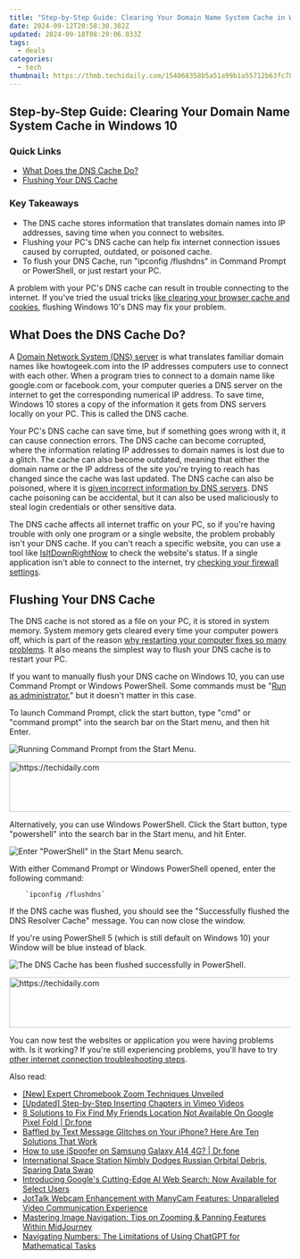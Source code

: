 ```yaml
---
title: "Step-by-Step Guide: Clearing Your Domain Name System Cache in Windows 10"
date: 2024-09-12T20:58:30.382Z
updated: 2024-09-18T08:29:06.033Z
tags:
  - deals
categories:
  - tech
thumbnail: https://thmb.techidaily.com/154068358b5a51a99b1a55712b63fc787a6b810efb43227d04a8381bc3392428.jpg
---
```


## Step-by-Step Guide: Clearing Your Domain Name System Cache in Windows 10

### Quick Links

* [What Does the DNS Cache Do?](https://screen-video-capture.techidaily.com/new-2024-approved-simplified-game-recording-setups-for-stardew-villagers/)
* [Flushing Your DNS Cache](https://facebook-video-share.techidaily.com/updated-swipe-right-on-creativity-youtubes-top-techniques-for-greenscreens/)

### Key Takeaways

* The DNS cache stores information that translates domain names into IP addresses, saving time when you connect to websites.
* Flushing your PC's DNS cache can help fix internet connection issues caused by corrupted, outdated, or poisoned cache.
* To flush your DNS Cache, run "ipconfig /flushdns" in Command Prompt or PowerShell, or just restart your PC.

 A problem with your PC's DNS cache can result in trouble connecting to the internet. If you've tried the usual tricks [like clearing your browser cache and cookies](https://howto.techidaily.com/top-10-fixes-for-phone-keep-disconnecting-from-wi-fi-on-huawei-nova-y71-drfone-by-drfone-fix-android-problems-fix-android-problems/), flushing Windows 10's DNS may fix your problem.

##  What Does the DNS Cache Do? 

 A [Domain Network System (DNS) server](https://instagram-clips.techidaily.com/new-2024-approved-revealing-the-top-10-hidden-story-supporters/) is what translates familiar domain names like howtogeek.com into the IP addresses computers use to connect with each other. When a program tries to connect to a domain name like google.com or facebook.com, your computer queries a DNS server on the internet to get the corresponding numerical IP address. To save time, Windows 10 stores a copy of the information it gets from DNS servers locally on your PC. This is called the DNS cache.

 Your PC's DNS cache can save time, but if something goes wrong with it, it can cause connection errors. The DNS cache can become corrupted, where the information relating IP addresses to domain names is lost due to a glitch. The cache can also become outdated, meaning that either the domain name or the IP address of the site you're trying to reach has changed since the cache was last updated. The DNS cache can also be poisoned, where it is [given incorrect information by DNS servers](https://vimeo-videos.techidaily.com/new-in-2024-premium-downloader-suite-for-vimeo-content/). DNS cache poisoning can be accidental, but it can also be used maliciously to steal login credentials or other sensitive data.

 The DNS cache affects all internet traffic on your PC, so if you're having trouble with only one program or a single website, the problem probably isn't your DNS cache. If you can't reach a specific website, you can use a tool like [IsItDownRightNow](https://www.isitdownrightnow.com/) to check the website's status. If a single application isn't able to connect to the internet, try [checking your firewall settings](https://screen-mirror.techidaily.com/in-2024-how-to-cast-apple-iphone-7-to-chromecast-drfone-by-drfone-ios/).

##  Flushing Your DNS Cache

 The DNS cache is not stored as a file on your PC, it is stored in system memory. System memory gets cleared every time your computer powers off, which is part of the reason [why restarting your computer fixes so many problems](https://android-pokemon-go.techidaily.com/in-2024-all-you-need-to-know-about-mega-greninja-for-motorola-moto-g13-drfone-by-drfone-virtual-android/). It also means the simplest way to flush your DNS cache is to restart your PC.

 If you want to manually flush your DNS cache on Windows 10, you can use Command Prompt or Windows PowerShell. Some commands must be "[Run as administrator](https://android-location.techidaily.com/in-2024-10-fake-gps-location-apps-on-android-of-your-samsung-galaxy-xcover-6-pro-tactical-edition-drfone-by-drfone-virtual/)," but it doesn't matter in this case.

 To launch Command Prompt, click the start button, type "cmd" or "command prompt" into the search bar on the Start menu, and then hit Enter.

![Running Command Prompt from the Start Menu.](https://static1.howtogeekimages.com/wordpress/wp-content/uploads/2023/11/run-command-prompt.png) 

<!-- affiliate ads begin -->
<a href="https://appsumo.8odi.net/c/5597632/2094415/7443" target="_top" id="2094415">
  <img src="//a.impactradius-go.com/display-ad/7443-2094415" border="0" alt="https://techidaily.com" width="728" height="90"/>
</a>
<img height="0" width="0" src="https://appsumo.8odi.net/i/5597632/2094415/7443" style="position:absolute;visibility:hidden;" border="0" />
<!-- affiliate ads end -->

 Alternatively, you can use Windows PowerShell. Click the Start button, type "powershell" into the search bar in the Start menu, and hit Enter.

![Enter "PowerShell" in the Start Menu search.](https://static1.howtogeekimages.com/wordpress/wp-content/uploads/2023/11/run-powershell.png) 

 With either Command Prompt or Windows PowerShell opened, enter the following command:

        `ipconfig /flushdns`
    
 If the DNS cache was flushed, you should see the "Successfully flushed the DNS Resolver Cache" message. You can now close the window.

 If you're using PowerShell 5 (which is still default on Windows 10) your Window will be blue instead of black. 

![The DNS Cache has been flushed successfully in PowerShell.](https://static1.howtogeekimages.com/wordpress/wp-content/uploads/2023/11/flush-dns-powershell.png) 

<!-- affiliate ads begin -->
<a href="https://appsumo.8odi.net/c/5597632/2151855/7443" target="_top" id="2151855">
  <img src="//a.impactradius-go.com/display-ad/7443-2151855" border="0" alt="https://techidaily.com" width="728" height="90"/>
</a>
<img height="0" width="0" src="https://appsumo.8odi.net/i/5597632/2151855/7443" style="position:absolute;visibility:hidden;" border="0" />
<!-- affiliate ads end -->

 You can now test the websites or application you were having problems with. Is it working? If you're still experiencing problems, you'll have to try [other internet connection troubleshooting steps](https://article-posts.techidaily.com/pioneering-medical-messaging-in-digital-advertising/).

<ins class="adsbygoogle"
     style="display:block"
     data-ad-format="autorelaxed"
     data-ad-client="ca-pub-7571918770474297"
     data-ad-slot="1223367746"></ins>

<ins class="adsbygoogle"
     style="display:block"
     data-ad-client="ca-pub-7571918770474297"
     data-ad-slot="8358498916"
     data-ad-format="auto"
     data-full-width-responsive="true"></ins>

<span class="atpl-alsoreadstyle">Also read:</span>
<div><ul>
<li><a href="https://some-techniques.techidaily.com/new-expert-chromebook-zoom-techniques-unveiled/"><u>[New] Expert Chromebook Zoom Techniques Unveiled</u></a></li>
<li><a href="https://vimeo-videos.techidaily.com/updated-step-by-step-inserting-chapters-in-vimeo-videos/"><u>[Updated] Step-by-Step Inserting Chapters in Vimeo Videos</u></a></li>
<li><a href="https://location-fake.techidaily.com/8-solutions-to-fix-find-my-friends-location-not-available-on-google-pixel-fold-drfone-by-drfone-virtual-android/"><u>8 Solutions to Fix Find My Friends Location Not Available On Google Pixel Fold | Dr.fone</u></a></li>
<li><a href="https://fox-that.techidaily.com/1721464764875-baffled-by-text-message-glitches-on-your-iphone-here-are-ten-solutions-that-work/"><u>Baffled by Text Message Glitches on Your iPhone? Here Are Ten Solutions That Work</u></a></li>
<li><a href="https://change-location.techidaily.com/how-to-use-ispoofer-on-samsung-galaxy-a14-4g-drfone-by-drfone-virtual-android/"><u>How to use iSpoofer on Samsung Galaxy A14 4G? | Dr.fone</u></a></li>
<li><a href="https://some-skills.techidaily.com/international-space-station-nimbly-dodges-russian-orbital-debris-sparing-data-swap/"><u>International Space Station Nimbly Dodges Russian Orbital Debris, Sparing Data Swap</u></a></li>
<li><a href="https://some-skills.techidaily.com/introducing-googles-cutting-edge-ai-web-search-now-available-for-select-users/"><u>Introducing Google's Cutting-Edge AI Web Search: Now Available for Select Users</u></a></li>
<li><a href="https://vp-tips.techidaily.com/jottalk-webcam-enhancement-with-manycam-features-unparalleled-video-communication-experience/"><u>JotTalk Webcam Enhancement with ManyCam Features: Unparalleled Video Communication Experience</u></a></li>
<li><a href="https://some-skills.techidaily.com/mastering-image-navigation-tips-on-zooming-and-panning-features-within-midjourney/"><u>Mastering Image Navigation: Tips on Zooming & Panning Features Within MidJourney</u></a></li>
<li><a href="https://some-skills.techidaily.com/navigating-numbers-the-limitations-of-using-chatgpt-for-mathematical-tasks/"><u>Navigating Numbers: The Limitations of Using ChatGPT for Mathematical Tasks</u></a></li>
</ul></div>

